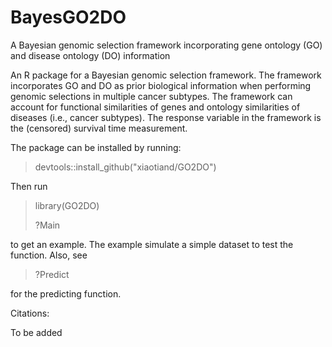 # BayesGO2DO
A Bayesian genomic selection framework incorporating gene ontology (GO) and disease ontology (DO) information

An R package for a Bayesian genomic selection framework. The framework incorporates GO and DO as prior biological information when performing genomic selections in multiple cancer subtypes. 
The framework can account for functional similarities of genes and ontology similarities of diseases (i.e., cancer subtypes). The response variable in the framework is the (censored) survival time measurement.

The package can be installed by running:

> devtools::install_github("xiaotiand/GO2DO")

Then run 

> library(GO2DO)
> 
> ?Main

to get an example. The example simulate a simple dataset to test the function. Also, see

> ?Predict

for the predicting function.



Citations:

To be added
